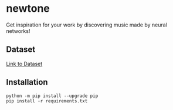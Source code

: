 # newtone
Get inspiration for your work by discovering music made by neural networks!

## Dataset
[Link to Dataset](https://www.kaggle.com/datasets/soumikrakshit/classical-music-midi)

## Installation
`python -m pip install --upgrade pip`  
`pip install -r requirements.txt`   